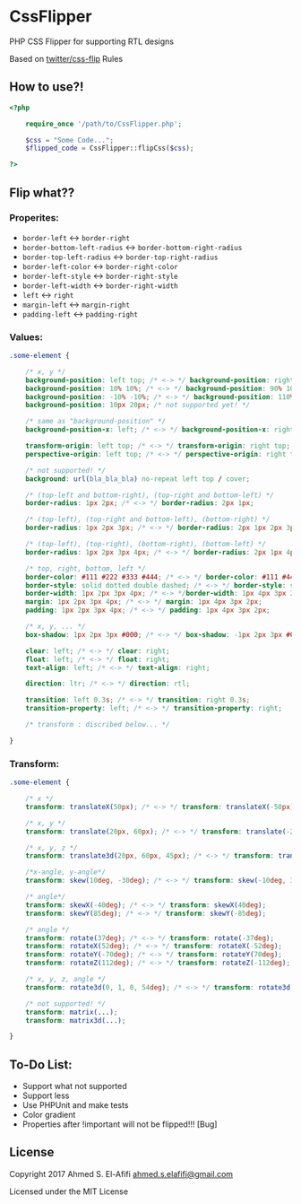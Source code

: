# CssFlipper
PHP CSS Flipper for supporting RTL designs

Based on [twitter/css-flip](https://github.com/twitter/css-flip) Rules

## How to use?!

```php
<?php

    require_once '/path/to/CssFlipper.php';

    $css = "Some Code...";
    $flipped_code = CssFlipper::flipCss($css);

?>
```

## Flip what??

### Properites:
* `border-left` <-> `border-right`
* `border-bottom-left-radius` <-> `border-bottom-right-radius`
* `border-top-left-radius` <-> `border-top-right-radius`
* `border-left-color` <-> `border-right-color`
* `border-left-style` <-> `border-right-style`
* `border-left-width` <-> `border-right-width`
* `left` <-> `right`
* `margin-left` <-> `margin-right`
* `padding-left` <-> `padding-right`

### Values:
```css
.some-element {

    /* x, y */
    background-position: left top; /* <-> */ background-position: right top;
    background-position: 10% 10%; /* <-> */ background-position: 90% 10%;
    background-position: -10% -10%; /* <-> */ background-position: 110% -10%;
    background-position: 10px 20px; /* not supported yet! */

    /* same as "background-position" */
    background-position-x: left; /* <-> */ background-position-x: right;

    transform-origin: left top; /* <-> */ transform-origin: right top;
    perspective-origin: left top; /* <-> */ perspective-origin: right top;

    /* not supported! */
    background: url(bla_bla_bla) no-repeat left top / cover;

    /* (top-left and bottom-right), (top-right and bottom-left) */
    border-radius: 1px 2px; /* <-> */ border-radius: 2px 1px;

    /* (top-left), (top-right and bottom-left), (bottom-right) */
    border-radius: 1px 2px 3px; /* <-> */ border-radius: 2px 1px 2px 3px;

    /* (top-left), (top-right), (bottom-right), (bottom-left) */
    border-radius: 1px 2px 3px 4px; /* <-> */ border-radius: 2px 1px 4px 3px;

    /* top, right, bottom, left */
    border-color: #111 #222 #333 #444; /* <-> */ border-color: #111 #444 #333 #222;
    border-style: solid dotted double dashed; /* <-> */ border-style: solid dashed double dotted;
    border-width: 1px 2px 3px 4px; /* <-> */border-width: 1px 4px 3px 2px;
    margin: 1px 2px 3px 4px; /* <-> */ margin: 1px 4px 3px 2px;
    padding: 1px 2px 3px 4px; /* <-> */ padding: 1px 4px 3px 2px;

    /* x, y, ... */
    box-shadow: 1px 2px 3px #000; /* <-> */ box-shadow: -1px 2px 3px #000;

    clear: left; /* <-> */ clear: right;
    float: left; /* <-> */ float: right;
    text-align: left; /* <-> */ text-align: right;

    direction: ltr; /* <-> */ direction: rtl;

    transition: left 0.3s; /* <-> */ transition: right 0.3s;
    transition-property: left; /* <-> */ transition-property: right;

    /* transform : discribed below... */

}
```

### Transform:
```css
.some-element {

    /* x */
    transform: translateX(50px); /* <-> */ transform: translateX(-50px);

    /* x, y */
    transform: translate(20px, 60px); /* <-> */ transform: translate(-20px, 60px);

    /* x, y, z */
    transform: translate3d(20px, 60px, 45px); /* <-> */ transform: translate3d(-20px, 60px, 45px);

    /*x-angle, y-angle*/
    transform: skew(10deg, -30deg); /* <-> */ transform: skew(-10deg, 30deg);

    /* angle*/
    transform: skewX(-40deg); /* <-> */ transform: skewX(40deg);
    transform: skewY(85deg); /* <-> */ transform: skewY(-85deg);

    /* angle */
    transform: rotate(37deg); /* <-> */ transform: rotate(-37deg);
    transform: rotateX(52deg); /* <-> */ transform: rotateX(-52deg);
    transform: rotateY(-70deg); /* <-> */ transform: rotateY(70deg);
    transform: rotateZ(112deg); /* <-> */ transform: rotateZ(-112deg);

    /* x, y, z, angle */
    transform: rotate3d(0, 1, 0, 54deg); /* <-> */ transform: rotate3d(0, 1, 0, -54deg);

    /* not supported! */
    transform: matrix(...);
    transform: matrix3d(...);

}
```

## To-Do List:

* Support what not supported
* Support less
* Use PHPUnit and make tests
* Color gradient
* Properties after !important will not be flipped!!! [Bug]

## License

Copyright 2017 Ahmed S. El-Afifi <ahmed.s.elafifi@gmail.com>

Licensed under the MIT License
